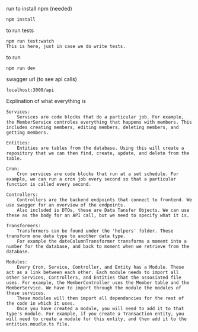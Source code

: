 

run to install npm (needed)

    npm install

to run tests

    npm run test:watch
    This is here, just in case we do write tests.

to run

    npm run dev

swagger url (to see api calls)

    localhost:3000/api

Explination of what everything is

    Services:
        Services are code blocks that do a particular job. For example, the MemberService controles everything that happens with members. This includes creating members, editing members, deleting members, and getting members.
    
    Entities:
        Entities are tables from the database. Using this will create a repository that we can then find, create, update, and delete from the table.
    
    Cron:
        Cron services are code blocks that run at a set schedule. For example, we can run a cron job every second so that a particular function is called every second.
    
    Controllers:
        Controllers are the backend endpoints that connect to frontend. We use swagger for an overview of the endpoints.
        Also included is DTOs, these are Data Tansfer Objects. We can use these as the body for an API call, but we need to specify what it is.
    
    Transformers:
        Transformers can be found under the 'helpers' folder. These transform one data type to another data type. 
        For example the dateColumnTransformer transforms a moment into a number for the database, and back to moment when we retrieve from the database.
    
    Modules:
        Every Cron, Service, Controller, and Entity has a Module. These act as a link between each other. Each module needs to import all other Services, Controllers, and Entities that the assosiated file uses. For example, the MemberController uses the Member table and the MemberService. We have to import through the module the modules of these services.
        These modules will then import all dependancies for the rest of the code in which it uses.
        Once you have created a module, you will need to add it to that type's module. For example, if you create a Transaction entity, you will need to create a module for this entity, and then add it to the entities.moudle.ts file.
